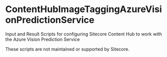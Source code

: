 # ContentHubImageTaggingAzureVisionPredictionService
Input and Result Scripts for configuring Sitecore Content Hub to work with the Azure Vision Prediction Service

These scripts are not maintained or supported by Sitecore.
